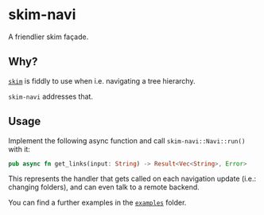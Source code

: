 # skim-navi

A friendlier skim façade.


## Why?

[`skim`](https://github.com/lotabout/skim) is fiddly to use when i.e. navigating a tree hierarchy.

`skim-navi` addresses that.

## Usage

Implement the following async function and call `skim-navi::Navi::run()` with it:

```rust
pub async fn get_links(input: String) -> Result<Vec<String>, Error>
```

This represents the handler that gets called on each navigation update (i.e.: changing folders), and can even talk to a remote backend.

You can find a further examples in the [`examples`](https://github.com/mihaigalos/skim-navi/tree/main/examples) folder.
